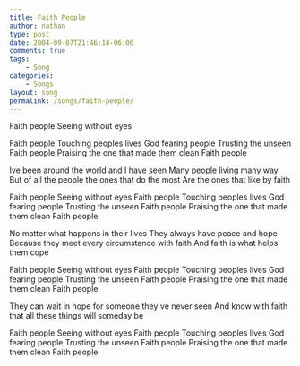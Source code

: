 ```yaml
---
title: Faith People
author: nathan
type: post
date: 2004-09-07T21:46:14-06:00
comments: true
tags:
    - Song
categories:
    - Songs
layout: song
permalink: /songs/faith-people/
---
```

Faith people
Seeing without eyes
<!--more-->
Faith people
Touching peoples lives
God fearing people
Trusting the unseen
Faith people
Praising the one that made them clean
Faith people

Ive been around the world and I have seen
Many people living many way
But of all the people the ones that do the most
Are the ones that like by faith

Faith people
Seeing without eyes
Faith people
Touching peoples lives
God fearing people
Trusting the unseen
Faith people
Praising the one that made them clean
Faith people

No matter what happens in their lives
They always have peace and hope
Because they meet every circumstance with faith
And faith is what helps them cope

Faith people
Seeing without eyes
Faith people
Touching peoples lives
God fearing people
Trusting the unseen
Faith people
Praising the one that made them clean
Faith people

They can wait in hope for someone they've never seen
And know with faith that all these things will someday be

Faith people
Seeing without eyes
Faith people
Touching peoples lives
God fearing people
Trusting the unseen
Faith people
Praising the one that made them clean
Faith people
